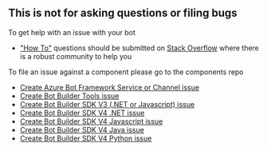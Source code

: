 ## This is not for asking questions or filing bugs

To get help with an issue with your bot
* ["How To"](https://stackoverflow.com/help/how-to-ask) questions should be submitted on [Stack Overflow](https://stackoverflow.com/questions/tagged/botframework) where there is a robust community to help you

To file an issue against a component please go to the components repo
* [Create Azure Bot Framework Service or Channel issue](https://github.com/Microsoft/botframework-services/issues/new/choose)
* [Create Bot Builder Tools issue](https://github.com/Microsoft/botbuilder-tools/issues/new/choose)
* [Create Bot Builder SDK V3 (.NET or Javascript) issue](https://github.com/Microsoft/botbuilder-V3/issues/new/choose)
* [Create Bot Builder SDK V4 .NET issue](https://github.com/Microsoft/botbuilder-dotnet/issues/new/choose)
* [Create Bot Builder SDK V4 Javascript issue](https://github.com/Microsoft/botbuilder-js/issues/new/choose)
* [Create Bot Builder SDK V4 Java issue](https://github.com/Microsoft/botbuilder-java/issues/new/choose)
* [Create Bot Builder SDK V4 Python issue](https://github.com/Microsoft/botbuilder-python/issues/new/choose)

